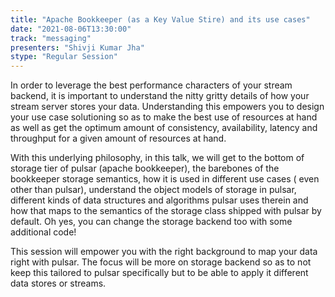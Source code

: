```yaml
---
title: "Apache Bookkeeper (as a Key Value Stire) and its use cases"
date: "2021-08-06T13:30:00" 
track: "messaging"
presenters: "Shivji Kumar Jha"
stype: "Regular Session"
---
```

In order to leverage the best performance characters of your stream backend, it is important to understand the nitty gritty details of how your stream server stores your data. Understanding this empowers you to design your use case solutioning so as to make the best use of resources at hand as well as get the optimum amount of consistency, availability, latency and throughput for a given amount of resources at hand.
 

 With this underlying philosophy, in this talk, we will get to the bottom of storage tier of pulsar (apache bookkeeper), the barebones of the bookkeeper storage semantics, how it is used in different use cases ( even other than pulsar), understand the object models of storage in pulsar, different kinds of data structures and algorithms pulsar uses therein and how that maps to the semantics of the storage class shipped with pulsar by default. Oh yes, you can change the storage backend too with some additional code!
 

 This session will empower you with the right background to map your data right with pulsar. The focus will be more on storage backend so as to not keep this tailored to pulsar specifically but to be able to apply it different data stores or streams.